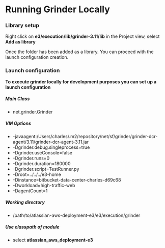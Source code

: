 # Running Grinder Locally

### Library setup

Right click on __e3/execution/lib/grinder-3.11/lib__ in the Project view, select __Add as library__

Once the folder has been added as a library.
You can proceed with the launch configuration creation.
 

### Launch configuration

__To execute grinder locally for development purposes you can set up a launch configuration__

##### Main Class

* net.grinder.Grinder

##### VM Options

* -javaagent:/Users/charles/.m2/repository/net/sf/grinder/grinder-dcr-agent/3.11/grinder-dcr-agent-3.11.jar
* -Dgrinder.debug.singleprocess=true
* -Dgrinder.useConsole=false
* -Dgrinder.runs=0
* -Dgrinder.duration=180000
* -Dgrinder.script=TestRunner.py
* -Droot=../../../e3-home
* -Dinstance=bitbucket-data-center-charles-d69c68
* -Dworkload=high-traffic-web
* -DagentCount=1

##### Working directory

* /path/to/atlassian-aws-deployment-e3/e3/execution/grinder

##### Use classpath of module

* select __atlassian_aws_deployment-e3__
